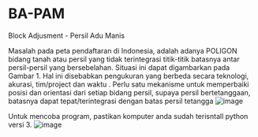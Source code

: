 # BA-PAM

Block Adjusment - Persil Adu Manis

Masalah pada peta pendaftaran di Indonesia, adalah adanya POLIGON bidang tanah atau persil yang tidak terintegrasi titik-titik batasnya antar persil-persil yang bersebelahan.
Situasi ini dapat digambarkan pada  Gambar 1.
Hal ini disebabkan pengukuran yang berbeda secara teknologi, akurasi, tim/project dan waktu .
Perlu satu mekanisme untuk memperbaiki posisi dan orientasi dari setiap bidang persil, supaya persil bertetanggaan, batasnya dapat tepat/terintegrasi dengan batas persil tetangga
![image](https://user-images.githubusercontent.com/38747409/154419334-9cfe8f0a-4439-4b45-acae-ed56107e5410.png)

Untuk mencoba program, pastikan komputer anda sudah terisntall python versi 3. 
![image](https://user-images.githubusercontent.com/38747409/156665953-54417044-6846-48ed-80f2-06b6cfb67882.png)
